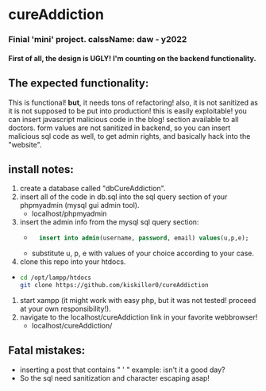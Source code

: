 # cureAddiction
### Finial 'mini' project. calssName: daw - y2022


#### First of all, the design is **UGLY!** I'm counting on the backend functionality.

## The expected functionality:
    

This is functional! **but**, it needs tons of refactoring!
also, it is not sanitized as it is not supposed to be put into production!
this is easily exploitable!
you can insert javascript malicious code in the blog! section available to all doctors.
form values are not sanitized in backend, so you can insert malicious sql code as well, to get admin rights, and basically hack into the "website".

## install notes:

1. create a database called "dbCureAddiction".
1. insert all of the code in db.sql into the sql query section of your phpmyadmin (mysql gui admin tool).
    -   localhost/phpmyadmin
1. insert the admin info from the mysql sql query section:
    - ```sql
        insert into admin(username, password, email) values(u,p,e);
        ```
    - substitute u, p, e with values of your choice according to your case.
1. clone this repo into your htdocs.
-   ```bash
    cd /opt/lampp/htdocs
    git clone https://github.com/kiskiller0/cureAddiction
    ```
1. start xampp (it might work with easy php, but it was not tested! proceed at your own responsibility!).
1. navigate to the localhost/cureAddiction link in your favorite webbrowser!
    -   localhost/cureAddiction/

## Fatal mistakes:
- inserting a post that contains " ' " example: isn't it a good day?
- So the sql need sanitization and character escaping asap!
